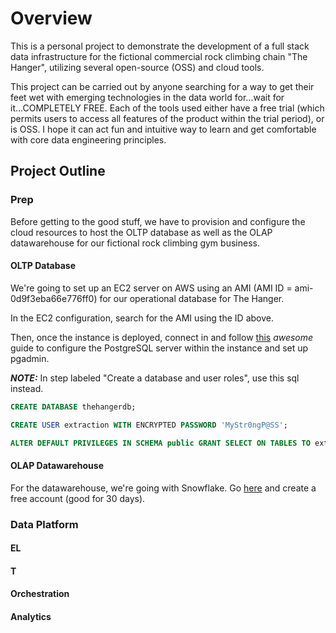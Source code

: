 # Overview
This is a personal project to demonstrate the development of a full stack data infrastructure for the fictional commercial rock climbing chain "The Hanger", utilizing several open-source (OSS) and cloud tools.

This project can be carried out by anyone searching for a way to get their feet wet with emerging technologies in the data world for...wait for it...COMPLETELY FREE. Each of the tools used either have a free trial (which permits users to access all features of the product within the trial period), or is OSS. I hope it can act fun and intuitive way to learn and get comfortable with core data engineering principles. 

## Project Outline
### Prep
Before getting to the good stuff, we have to provision and configure the cloud resources to host the OLTP database as well as the OLAP datawarehouse for our fictional rock climbing gym business. 
#### OLTP Database
We're going to set up an EC2 server on AWS using an AMI (AMI ID = ami-0d9f3eba66e776ff0) for our operational database for The Hanger. 

In the EC2 configuration, search for the AMI using the ID above. 

Then, once the instance is deployed, connect in and follow [this](https://cloudinfrastructureservices.co.uk/how-to-setup-install-postgresql-server-on-azure-aws-gcp) *awesome* guide to configure the PostgreSQL server within the instance and set up pgadmin.

***NOTE:*** In step labeled "Create a database and user roles", use this sql instead.

```sql
CREATE DATABASE thehangerdb;

CREATE USER extraction WITH ENCRYPTED PASSWORD 'MyStr0ngP@SS';

ALTER DEFAULT PRIVILEGES IN SCHEMA public GRANT SELECT ON TABLES TO extraction;
```


#### OLAP Datawarehouse
For the datawarehouse, we're going with Snowflake. Go [here](https://signup.snowflake.com/?utm_cta=trial-en-www-homepage-top-right-nav-ss-evg&_ga=2.74406678.547897382.1657561304-1006975775.1656432605&_gac=1.254279162.1656541671.Cj0KCQjw8O-VBhCpARIsACMvVLPE7vSFoPt6gqlowxPDlHT6waZ2_Kd3-4926XLVs0QvlzvTvIKg7pgaAqd2EALw_wcB) and create a free account (good for 30 days).

### Data Platform

#### EL

#### T

#### Orchestration

#### Analytics



